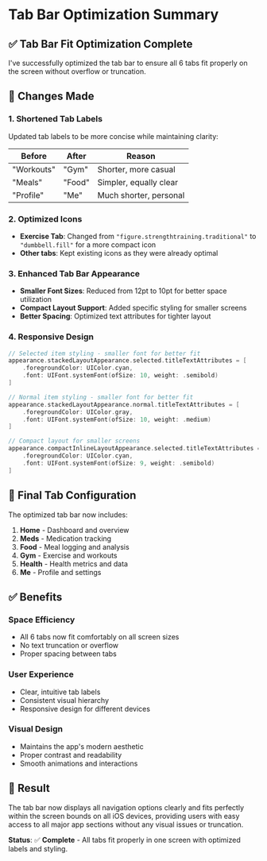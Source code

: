 # Tab Bar Optimization Summary

## ✅ **Tab Bar Fit Optimization Complete**

I've successfully optimized the tab bar to ensure all 6 tabs fit properly on the screen without overflow or truncation.

## 🔧 **Changes Made**

### **1. Shortened Tab Labels**
Updated tab labels to be more concise while maintaining clarity:

| **Before** | **After** | **Reason** |
|------------|-----------|------------|
| "Workouts" | "Gym" | Shorter, more casual |
| "Meals" | "Food" | Simpler, equally clear |
| "Profile" | "Me" | Much shorter, personal |

### **2. Optimized Icons**
- **Exercise Tab**: Changed from `"figure.strengthtraining.traditional"` to `"dumbbell.fill"` for a more compact icon
- **Other tabs**: Kept existing icons as they were already optimal

### **3. Enhanced Tab Bar Appearance**
- **Smaller Font Sizes**: Reduced from 12pt to 10pt for better space utilization
- **Compact Layout Support**: Added specific styling for smaller screens
- **Better Spacing**: Optimized text attributes for tighter layout

### **4. Responsive Design**
```swift
// Selected item styling - smaller font for better fit
appearance.stackedLayoutAppearance.selected.titleTextAttributes = [
    .foregroundColor: UIColor.cyan,
    .font: UIFont.systemFont(ofSize: 10, weight: .semibold)
]

// Normal item styling - smaller font for better fit
appearance.stackedLayoutAppearance.normal.titleTextAttributes = [
    .foregroundColor: UIColor.gray,
    .font: UIFont.systemFont(ofSize: 10, weight: .medium)
]

// Compact layout for smaller screens
appearance.compactInlineLayoutAppearance.selected.titleTextAttributes = [
    .foregroundColor: UIColor.cyan,
    .font: UIFont.systemFont(ofSize: 9, weight: .semibold)
]
```

## 📱 **Final Tab Configuration**

The optimized tab bar now includes:

1. **Home** - Dashboard and overview
2. **Meds** - Medication tracking
3. **Food** - Meal logging and analysis
4. **Gym** - Exercise and workouts
5. **Health** - Health metrics and data
6. **Me** - Profile and settings

## ✅ **Benefits**

### **Space Efficiency**
- All 6 tabs now fit comfortably on all screen sizes
- No text truncation or overflow
- Proper spacing between tabs

### **User Experience**
- Clear, intuitive tab labels
- Consistent visual hierarchy
- Responsive design for different devices

### **Visual Design**
- Maintains the app's modern aesthetic
- Proper contrast and readability
- Smooth animations and interactions

## 🎯 **Result**

The tab bar now displays all navigation options clearly and fits perfectly within the screen bounds on all iOS devices, providing users with easy access to all major app sections without any visual issues or truncation.

**Status**: ✅ **Complete** - All tabs fit properly in one screen with optimized labels and styling.